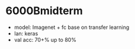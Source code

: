# 6000Bmidterm  
- model: Imagenet + fc base on transfer learning  
- lan: keras
- val acc: 70+% up to 80%
